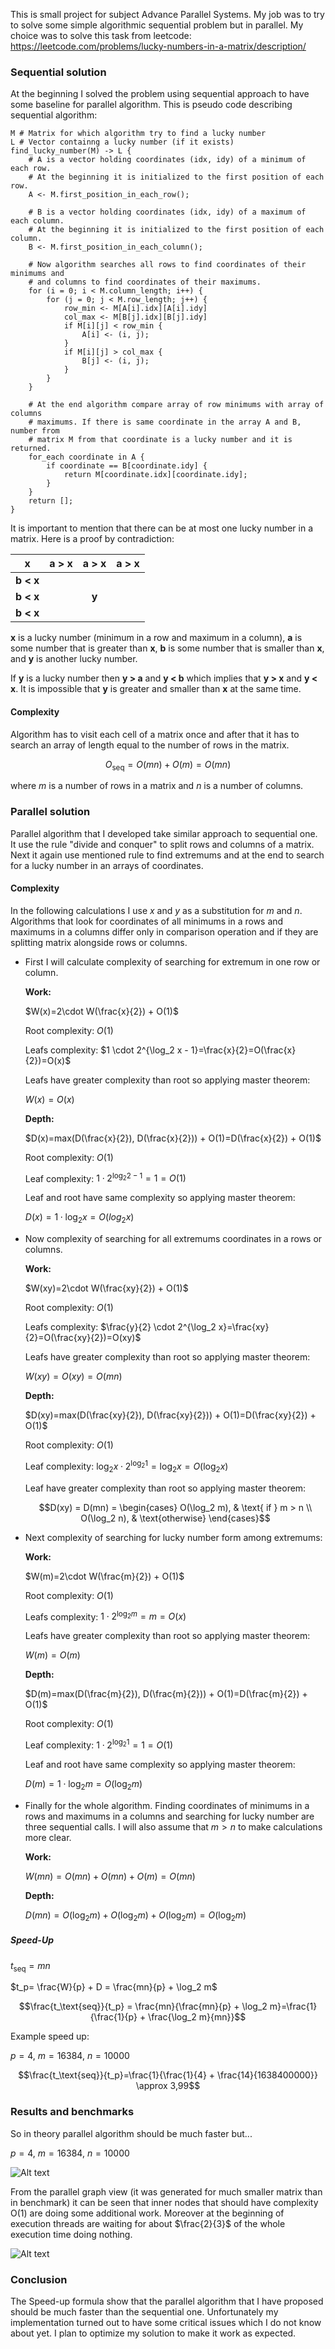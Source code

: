 This is small project for subject Advance Parallel Systems. My job was to try to solve some simple algorithmic sequential problem but in parallel. My choice was to solve this task from leetcode: https://leetcode.com/problems/lucky-numbers-in-a-matrix/description/

### Sequential solution
At the beginning I solved the problem using sequential approach to have some baseline for parallel algorithm. This is pseudo code describing sequential algorithm:
```
M # Matrix for which algorithm try to find a lucky number
L # Vector containng a lucky number (if it exists)
find_lucky_number(M) -> L {
	# A is a vector holding coordinates (idx, idy) of a minimum of each row.
	# At the beginning it is initialized to the first position of each row.
	A <- M.first_position_in_each_row();
	
	# B is a vector holding coordinates (idx, idy) of a maximum of each column.
	# At the beginning it is initialized to the first position of each column.
	B <- M.first_position_in_each_column();
	
	# Now algorithm searches all rows to find coordinates of their minimums and 
	# and columns to find coordinates of their maximums.
	for (i = 0; i < M.column_length; i++) {
		for (j = 0; j < M.row_length; j++) {
			row_min <- M[A[i].idx][A[i].idy]
			col_max <- M[B[j].idx][B[j].idy]
			if M[i][j] < row_min {
				A[i] <- (i, j);
			}
			if M[i][j] > col_max {
				B[j] <- (i, j);
			}
		}
	}
	
	# At the end algorithm compare array of row minimums with array of columns
	# maximums. If there is same coordinate in the array A and B, number from 
	# matrix M from that coordinate is a lucky number and it is returned. 
	for_each coordinate in A {
		if coordinate == B[coordinate.idy] {
			return M[coordinate.idx][coordinate.idy];
		}
	}
	return [];
}
```

It is important to mention that there can be at most one lucky number in a matrix. Here is a proof by contradiction:

|     x     | a > x | a > x | a > x |
| :-------: | :---: | :---: | :---: |
| __b < x__ |       |       |       |
| __b < x__ |       | __y__ |       |
| __b < x__ |       |       |       |

__x__ is a lucky number (minimum in a row and maximum in a column), __a__ is some number that is greater than __x__, __b__ is some number that is smaller than __x__, and __y__ is another lucky number.

If __y__ is a lucky number then __y > a__ and __y < b__ which implies that __y > x__ and __y < x__. It is impossible that __y__ is greater and smaller than __x__ at the same time. 

#### Complexity
Algorithm has to visit each cell of a matrix once and after that it has to search an array of length equal to the number of rows in the matrix.

$$O_\text{seq}=O(mn)+O(m)=O(mn)$$

where $m$ is a number of rows in a matrix and $n$ is a number of columns.

### Parallel solution
Parallel algorithm that I developed take similar approach to sequential one. It use the rule "divide and conquer" to split rows and columns of a matrix. Next it again use mentioned rule to find extremums and at the end to search for a lucky number in an arrays of coordinates.

#### Complexity
In the following calculations I use $x$ and $y$ as a substitution for $m$ and $n$. Algorithms that look for coordinates of all minimums in a rows and maximums in a columns differ only in comparison operation and if they are splitting matrix alongside rows or columns. 

- First I will calculate complexity of searching for extremum in one row or column. 
	
	__Work:__
	
	$W(x)=2\cdot W(\frac{x}{2}) + O(1)$
	
	Root complexity: $O(1)$
	
	Leafs complexity: $1 \cdot 2^{\log_2 x - 1}=\frac{x}{2}=O(\frac{x}{2})=O(x)$
	
	Leafs have greater complexity than root so applying master theorem:
	
	$W(x)=O(x)$
	
	__Depth:__
	
	$D(x)=max(D(\frac{x}{2}), D(\frac{x}{2})) + O(1)=D(\frac{x}{2}) + O(1)$
	
	Root complexity: $O(1)$
	
	Leaf complexity: $1 \cdot 2^{\log_2 2 - 1}=1=O(1)$
	
	Leaf and root have same complexity so applying master theorem:
	
	$D(x) = 1 \cdot \log_2 x = O(log_2 x)$

- Now complexity of searching for all extremums coordinates in a rows or columns.
	
	__Work:__
	
	$W(xy)=2\cdot W(\frac{xy}{2}) + O(1)$
	
	Root complexity: $O(1)$
	
	Leafs complexity: $\frac{y}{2} \cdot 2^{\log_2 x}=\frac{xy}{2}=O(\frac{xy}{2})=O(xy)$
	
	Leafs have greater complexity than root so applying master theorem:
	
	$W(xy)=O(xy)=O(mn)$
	
	__Depth:__
	
	$D(xy)=max(D(\frac{xy}{2}), D(\frac{xy}{2})) + O(1)=D(\frac{xy}{2}) + O(1)$
	
	Root complexity: $O(1)$
	
	Leaf complexity: $\log_2 x \cdot 2^{\log_2 1}=\log_2 x=O(\log_2 x)$
	
	Leaf have greater complexity than root so applying master theorem:
	
	$$D(xy) = D(mn) = 
	\begin{cases} 
		O(\log_2 m), & \text{ if } m > n \\
		O(\log_2 n), & \text{otherwise}
	\end{cases}$$

- Next complexity of searching for lucky number form among extremums:
	
	__Work:__
	
	$W(m)=2\cdot W(\frac{m}{2}) + O(1)$
	
	Root complexity: $O(1)$
	
	Leafs complexity: $1 \cdot 2^{\log_2 m}=m=O(x)$
	
	Leafs have greater complexity than root so applying master theorem:
	
	$W(m)=O(m)$
	
	__Depth:__
	
	$D(m)=max(D(\frac{m}{2}), D(\frac{m}{2})) + O(1)=D(\frac{m}{2}) + O(1)$
	
	Root complexity: $O(1)$
	
	Leaf complexity: $1 \cdot 2^{\log_2 1}=1=O(1)$
	
	Leaf and root have same complexity so applying master theorem:
	
	$D(m) = 1 \cdot \log_2 m = O(\log_2 m)$

- Finally for the whole algorithm. Finding coordinates of minimums in a rows and maximums in a columns and searching for lucky number are three sequential calls. I will also assume that $m > n$ to make calculations more clear.
	
	__Work:__
	
	$W(mn)=O(mn)+O(mn)+O(m)=O(mn)$
	
	__Depth:__
	
	$D(mn) = O(\log_2 m) + O(\log_2 m) + O(\log_2 m) = O(\log_2 m)$

##### Speed-Up
$t_\text{seq}=mn$

$t_p= \frac{W}{p} + D = \frac{mn}{p} + \log_2 m$

$$\frac{t_\text{seq}}{t_p} = \frac{mn}{\frac{mn}{p} + \log_2 m}=\frac{1}{\frac{1}{p} + \frac{\log_2 m}{mn}}$$

Example speed up:

$p=4$, $m=16384$, $n = 10000$

$$\frac{t_\text{seq}}{t_p}=\frac{1}{\frac{1}{4} + \frac{14}{1638400000}} \approx 3,99$$

### Results and benchmarks 
So in theory parallel algorithm should be much faster but...

$p=4$, $m=16384$, $n = 10000$

![Alt text](https://github.com/sztynksior/Advanced_Parallel_Systems_Mini_Project/blob/main/Pasted%20image%2020241118010253.png)

From the parallel graph view (it was generated for much smaller matrix than in benchmark) it can be seen that inner nodes that should have complexity O(1) are doing some additional work. Moreover at the beginning of execution threads are waiting for about $\frac{2}{3}$ of the whole execution time doing nothing.

![Alt text](https://github.com/sztynksior/Advanced_Parallel_Systems_Mini_Project/blob/main/Pasted%20image%2020241118010611.png)

### Conclusion
The Speed-up formula show that the parallel algorithm that I have proposed should be much faster than the sequential one. Unfortunately my implementation turned out to have some critical issues which I do not know about yet. I plan to optimize my solution to make it work as expected.   
